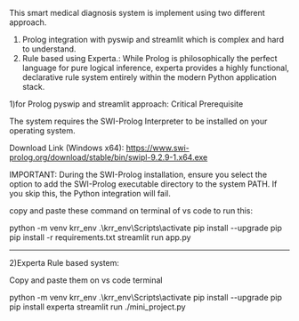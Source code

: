 This smart medical diagnosis system is implement using two different approach. 
1) Prolog integration with pyswip and streamlit which is complex and hard to understand.
2) Rule based using Experta.: While Prolog is philosophically the perfect language for pure logical inference, experta provides a highly functional, declarative rule system entirely within the modern Python application stack.

1)for Prolog pyswip and streamlit approach:
Critical Prerequisite 

The system requires the SWI-Prolog Interpreter to be installed on your operating system.

Download Link (Windows x64): https://www.swi-prolog.org/download/stable/bin/swipl-9.2.9-1.x64.exe

IMPORTANT: During the SWI-Prolog installation, ensure you select the option to add the SWI-Prolog executable directory to the system PATH. If you skip this, the Python integration will fail.

copy and paste these command on terminal of vs code to run this:

python -m venv krr_env 
.\krr_env\Scripts\activate
pip install --upgrade pip 
pip install -r requirements.txt
streamlit run app.py

----------------------------------------------------------------------------------------------------------------
2)Experta Rule based system:

Copy and paste them on vs code terminal

python -m venv krr_env 
.\krr_env\Scripts\activate
pip install --upgrade pip 
pip install experta
streamlit run ./mini_project.py
